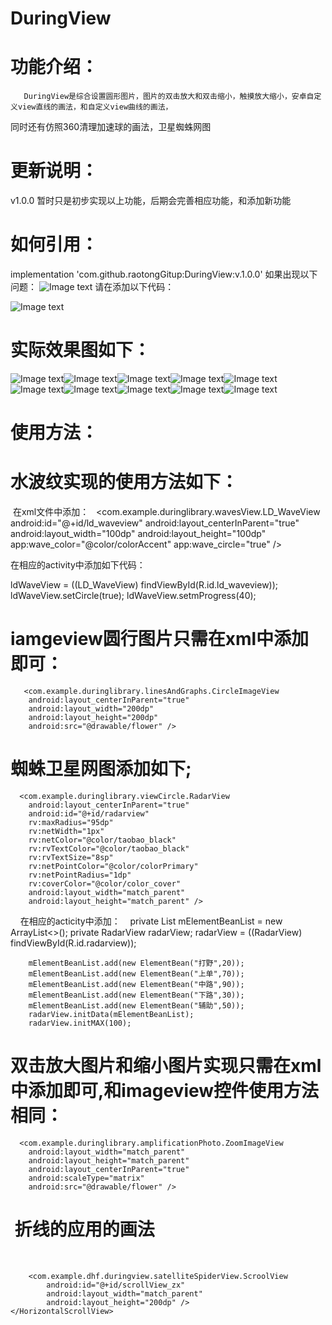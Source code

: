 # DuringView
# 功能介绍：
       DuringView是综合设置圆形图片，图片的双击放大和双击缩小，触摸放大缩小，安卓自定义view直线的画法，和自定义view曲线的画法，
同时还有仿照360清理加速球的画法，卫星蜘蛛网图
# 更新说明：
v1.0.0 暂时只是初步实现以上功能，后期会完善相应功能，和添加新功能
# 如何引用：
 implementation 'com.github.raotongGitup:DuringView:v.1.0.0'
 如果出现以下问题：
![Image text](https://github.com/raotongGitup/DuringView/blob/master/img-folder/QQ%E6%88%AA%E5%9B%BE20180428094914.png)
 请在添加以下代码：
 
![Image text](https://github.com/raotongGitup/DuringView/blob/master/img-folder/QQ%E6%88%AA%E5%9B%BE20180428100437.png)

# 实际效果图如下：

![Image text](https://github.com/raotongGitup/DuringView/blob/master/img-folder/S80428-095405.jpg)![Image text](https://github.com/raotongGitup/DuringView/blob/master/img-folder/S80428-095412.jpg)![Image text](https://github.com/raotongGitup/DuringView/blob/master/img-folder/S80428-095443.jpg)![Image text](https://github.com/raotongGitup/DuringView/blob/master/img-folder/S80428-095511.jpg)![Image text](https://github.com/raotongGitup/DuringView/blob/master/img-folder/S80428-095744.jpg)![Image text](https://github.com/raotongGitup/DuringView/blob/master/img-folder/S80428-095750.jpg)![Image text](https://github.com/raotongGitup/DuringView/blob/master/img-folder/S80428-095801.jpg)![Image text](https://github.com/raotongGitup/DuringView/blob/master/img-folder/S80428-100014.jpg)![Image text](https://github.com/raotongGitup/DuringView/blob/master/img-folder/S80428-100058.jpg)![Image text](https://github.com/raotongGitup/DuringView/blob/master/img-folder/S80428-100105.jpg)
# 使用方法：
# 水波纹实现的使用方法如下：

  在xml文件中添加：
  
  <com.example.duringlibrary.wavesView.LD_WaveView
       android:id="@+id/ld_waveview"
        android:layout_centerInParent="true"
        android:layout_width="100dp"
        android:layout_height="100dp"
        app:wave_color="@color/colorAccent"
        app:wave_circle="true" />
        
 在相应的activity中添加如下代码：
 
   ldWaveView = ((LD_WaveView) findViewById(R.id.ld_waveview));
        ldWaveView.setCircle(true);
        ldWaveView.setmProgress(40);
# iamgeview圆行图片只需在xml中添加即可：
       <com.example.duringlibrary.linesAndGraphs.CircleImageView
        android:layout_centerInParent="true"
        android:layout_width="200dp"
        android:layout_height="200dp"
        android:src="@drawable/flower" />
# 蜘蛛卫星网图添加如下;
      <com.example.duringlibrary.viewCircle.RadarView
        android:layout_centerInParent="true"
        android:id="@+id/radarview"
        rv:maxRadius="95dp"
        rv:netWidth="1px"
        rv:netColor="@color/taobao_black"
        rv:rvTextColor="@color/taobao_black"
        rv:rvTextSize="8sp"
        rv:netPointColor="@color/colorPrimary"
        rv:netPointRadius="1dp"
        rv:coverColor="@color/color_cover"
        android:layout_width="match_parent"
        android:layout_height="match_parent" />
     在相应的acticity中添加：
    private List<ElementBean> mElementBeanList = new ArrayList<>();
    private RadarView radarView;
     radarView = ((RadarView) findViewById(R.id.radarview));

        mElementBeanList.add(new ElementBean("打野",20));
        mElementBeanList.add(new ElementBean("上单",70));
        mElementBeanList.add(new ElementBean("中路",90));
        mElementBeanList.add(new ElementBean("下路",30));
        mElementBeanList.add(new ElementBean("辅助",50));
        radarView.initData(mElementBeanList);
        radarView.initMAX(100);
# 双击放大图片和缩小图片实现只需在xml中添加即可,和imageview控件使用方法相同：
  
      <com.example.duringlibrary.amplificationPhoto.ZoomImageView
        android:layout_width="match_parent"
        android:layout_height="match_parent"
        android:layout_centerInParent="true"
        android:scaleType="matrix"
        android:src="@drawable/flower" />
#  折线的应用的画法
      <HorizontalScrollView
        android:layout_width="match_parent"
        android:layout_height="wrap_content"
        android:layout_alignParentLeft="true"
        android:layout_alignParentStart="true"
        android:layout_centerVertical="true"
        android:background="#000"
        android:scrollbars="none">

        <com.example.dhf.duringview.satelliteSpiderView.ScroolView
            android:id="@+id/scrollView_zx"
            android:layout_width="match_parent"
            android:layout_height="200dp" />
    </HorizontalScrollView>
     
      
 

  
